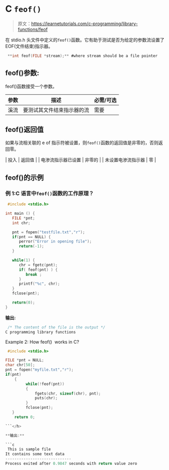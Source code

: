 # C `feof()`

> 原文：<https://learnetutorials.com/c-programming/library-functions/feof>

在 stdio.h 头文件中定义的`feof()`函数。它有助于测试是否为给定的参数流设置了 EOF(文件结束)指示器。

```c
 **int feof(FILE *stream);** #where stream should be a file pointer 

```

## feof()参数:

feof()函数接受一个参数。

| 参数 | 描述 | 必需/可选 |
| --- | --- | --- |
| 溪流 | 要测试其文件结束指示器的流 | 需要 |

## feof()返回值

如果与流相关联的 e of 指示符被设置，则`feof()`函数的返回值是非零的，否则返回零。

| 投入 | 返回值 |
| 电渗流指示器已设置 | 非零的 |
| 未设置电渗流指示器 | 零 |

## feof()的示例

### 例 1:C 语言中`feof()`函数的工作原理？

```c
 #include <stdio.h>

int main () {
   FILE *pnt;
   int chr;

   pnt = fopen("testfile.txt","r");
   if(pnt == NULL) {
      perror("Error in opening file");
      return(-1);
   }

   while(1) {
      chr = fgetc(pnt);
      if( feof(pnt) ) { 
         break ;
      }
      printf("%c", chr);
   }
   fclose(pnt);

   return(0);
} 

```

**输出:**

```c
 /* The content of the file is the output */
C programming library functions 
```

<h>Example 2: How feof()  works in C?

```c
 #include <stdio.h>

FILE *pnt = NULL; 
char chr[50]; 
pnt = fopen("myfile.txt","r"); 
if(pnt) 
    { 
         while(!feof(pnt)) 
         { 
             fgets(chr, sizeof(chr), pnt); 
             puts(chr); 
         } 
         fclose(pnt); 
   } 
    return 0; 

```</h> 

**输出:**

```c
 This is sample file
It contains some text data
-----------------------------
Process exited after 0.9847 seconds with return value zero 
```